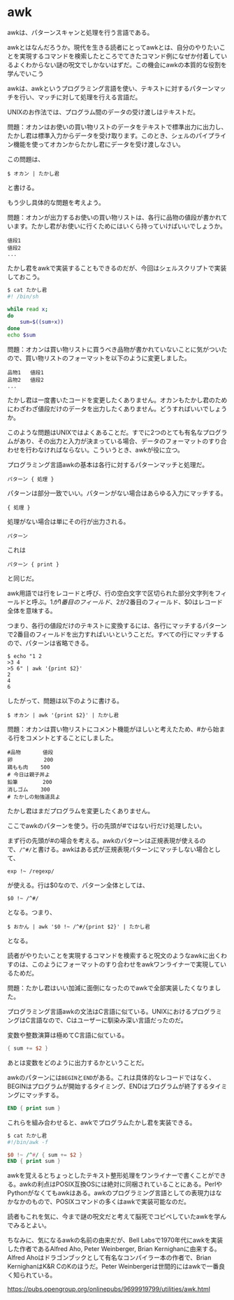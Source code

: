 # awk

awkは、パターンスキャンと処理を行う言語である。

awkとはなんだろうか。現代を生きる読者にとってawkとは、自分のやりたいことを実現するコマンドを検索したところでてきたコマンド例になぜか付着しているよくわからない謎の呪文でしかないはずだ。この機会にawkの本質的な役割を学んでいこう


awkは、awkというプログラミング言語を使い、テキストに対するパターンマッチを行い、マッチに対して処理を行える言語だ。

UNIXのお作法では、プログラム間のデータの受け渡しはテキストだ。

問題：オカンはお使いの買い物リストのデータをテキストで標準出力に出力し、たかし君は標準入力からデータを受け取ります。このとき、シェルのパイプライン機能を使ってオカンからたかし君にデータを受け渡しなさい。

この問題は、

~~~
$ オカン | たかし君
~~~

と書ける。

もう少し具体的な問題を考えよう。

問題：オカンが出力するお使いの買い物リストは、各行に品物の値段が書かれています。たかし君がお使いに行くためにはいくら持っていけばいいでしょうか。

~~~
値段1
値段2
...
~~~

たかし君をawkで実装することもできるのだが、今回はシェルスクリプトで実装しておこう。

~~~sh
$ cat たかし君
#! /bin/sh

while read x;
do
    sum=$((sum+x))
done
echo $sum
~~~

問題：オカンは買い物リストに買うべき品物が書かれていないことに気がついたので、買い物リストのフォーマットを以下のように変更しました。

~~~
品物1   値段1
品物2   値段2
...
~~~

たかし君は一度書いたコードを変更したくありません。オカンもたかし君のためにわざわざ値段だけのデータを出力したくありません。どうすればいいでしょうか。

このような問題はUNIXではよくあることだ。すでに2つのとても有名なプログラムがあり、その出力と入力が決まっている場合、データのフォーマットのすり合わせを行わなければならない。こういうとき、awkが役に立つ。

プログラミング言語awkの基本は各行に対するパターンマッチと処理だ。

~~~
パターン { 処理 }
~~~

パターンは部分一致でいい。パターンがない場合はあらゆる入力にマッチする。

~~~
{ 処理 }
~~~

処理がない場合は単にその行が出力される。

~~~
パターン
~~~

これは

~~~
パターン { print }
~~~

と同じだ。

awk用語では行をレコードと呼び、行の空白文字で区切られた部分文字列をフィールドと呼ぶ。$1が1番目のフィールド、$2が2番目のフィールド、$0はレコード全体を意味する。

つまり、各行の値段だけのテキストに変換するには、各行にマッチするパターンで2番目のフィールドを出力すればいいということだ。すべての行にマッチするので、パターンは省略できる。

~~~
$ echo "1 2
>3 4
>5 6" | awk '{print $2}'
2
4
6
~~~

したがって、問題は以下のように書ける。

~~~
$ オカン | awk '{print $2}' | たかし君
~~~

問題：オカンは買い物リストにコメント機能がほしいと考えたため、#から始まる行をコメントとすることにしました。

~~~
#品物       値段
卵          200
鶏もも肉    500
# 今日は親子丼よ
鉛筆        200
消しゴム    300
# たかしの勉強道具よ
~~~

たかし君はまだプログラムを変更したくありません。

ここでawkのパターンを使う。行の先頭が#ではない行だけ処理したい。

まず行の先頭が#の場合を考える。awkのパターンは正規表現が使えるので、`/^#/`と書ける。awkはある式が正規表現パターンにマッチしない場合として、

~~~
exp !~ /regexp/
~~~

が使える。行は$0なので、パターン全体としては、

~~~
$0 !~ /^#/
~~~

となる。つまり、

~~~
$ おかん | awk '$0 !~ /^#/{print $2}' | たかし君
~~~

となる。

読者がやりたいことを実現するコマンドを検索すると呪文のようなawkに出くわすのは、このようにフォーマットのすり合わせをawkワンライナーで実現しているためだ。

問題：たかし君はいい加減に面倒になったのでawkで全部実装したくなりました。

プログラミング言語awkの文法はC言語に似ている。UNIXにおけるプログラミングはC言語なので、Cはユーザーに馴染み深い言語だったのだ。

変数や整数演算は極めてC言語に似ている。

~~~awk
{ sum += $2 }
~~~

あとは変数をどのように出力するかということだ。

awkのパターンには`BEGIN`と`END`がある。これは具体的なレコードではなく、BEGINはプログラムが開始するタイミング、ENDはプログラムが終了するタイミングにマッチする。

~~~awk
END { print sum }
~~~

これらを組み合わせると、awkでプログラムたかし君を実装できる。

~~~awk
$ cat たかし君
#!/bin/awk -f

$0 !~ /^#/ { sum += $2 }
END { print sum }
~~~


awkを覚えるとちょっとしたテキスト整形処理をワンライナーで書くことができる。awkの利点はPOSIX互換OSには絶対に同梱されていることにある。PerlやPythonがなくてもawkはある。awkのプログラミング言語としての表現力はなかなかのもので、POSIXコマンドの多くはawkで実装可能なのだ。

読者もこれを気に、今まで謎の呪文だと考えて脳死でコピペしていたawkを学んでみるとよい。


ちなみに、気になるawkの名前の由来だが、Bell Labsで1970年代にawkを実装した作者であるAlfred Aho, Peter Weinberger, Brian Kernighanに由来する。Alfred Ahoはドラゴンブックとして有名なコンパイラー本の作者で、Brian KernighanはK&R CのKのほうだ。Peter Weinbergerは世間的にはawkで一番良く知られている。


<https://pubs.opengroup.org/onlinepubs/9699919799/utilities/awk.html>
